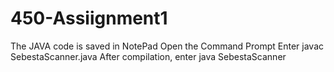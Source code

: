 450-Assiignment1
================
The JAVA code is saved in NotePad
Open the Command Prompt
Enter javac SebestaScanner.java
After compilation, enter java SebestaScanner
